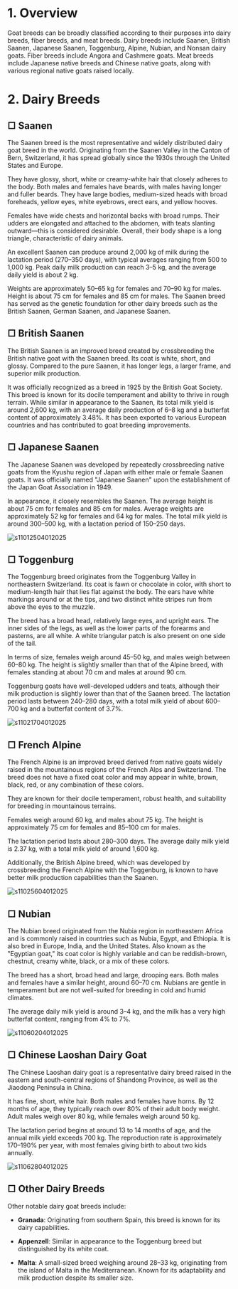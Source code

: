 # 1. Overview

Goat breeds can be broadly classified according to their purposes into dairy breeds, fiber breeds, and meat breeds. Dairy breeds include Saanen, British Saanen, Japanese Saanen, Toggenburg, Alpine, Nubian, and Nonsan dairy goats. Fiber breeds include Angora and Cashmere goats. Meat breeds include Japanese native breeds and Chinese native goats, along with various regional native goats raised locally.

# 2. Dairy Breeds

## □ Saanen

The Saanen breed is the most representative and widely distributed dairy goat breed in the world. Originating from the Saanen Valley in the Canton of Bern, Switzerland, it has spread globally since the 1930s through the United States and Europe. 

They have glossy, short, white or creamy-white hair that closely adheres to the body. Both males and females have beards, with males having longer and fuller beards. They have large bodies, medium-sized heads with broad foreheads, yellow eyes, white eyebrows, erect ears, and yellow hooves. 

Females have wide chests and horizontal backs with broad rumps. Their udders are elongated and attached to the abdomen, with teats slanting outward—this is considered desirable. Overall, their body shape is a long triangle, characteristic of dairy animals.

An excellent Saanen can produce around 2,000 kg of milk during the lactation period (270–350 days), with typical averages ranging from 500 to 1,000 kg. Peak daily milk production can reach 3–5 kg, and the average daily yield is about 2 kg.

Weights are approximately 50–65 kg for females and 70–90 kg for males. Height is about 75 cm for females and 85 cm for males. The Saanen breed has served as the genetic foundation for other dairy breeds such as the British Saanen, German Saanen, and Japanese Saanen.

## □ British Saanen

The British Saanen is an improved breed created by crossbreeding the British native goat with the Saanen breed. Its coat is white, short, and glossy. Compared to the pure Saanen, it has longer legs, a larger frame, and superior milk production.

It was officially recognized as a breed in 1925 by the British Goat Society. This breed is known for its docile temperament and ability to thrive in rough terrain. While similar in appearance to the Saanen, its total milk yield is around 2,600 kg, with an average daily production of 6–8 kg and a butterfat content of approximately 3.48%. It has been exported to various European countries and has contributed to goat breeding improvements.

## □ Japanese Saanen

The Japanese Saanen was developed by repeatedly crossbreeding native goats from the Kyushu region of Japan with either male or female Saanen goats. It was officially named "Japanese Saanen" upon the establishment of the Japan Goat Association in 1949.

In appearance, it closely resembles the Saanen. The average height is about 75 cm for females and 85 cm for males. Average weights are approximately 52 kg for females and 64 kg for males. The total milk yield is around 300–500 kg, with a lactation period of 150–250 days.

![s11012504012025](https://a.okmd.dev/md/67eb490f0ebb3.png)

## □ Toggenburg

The Toggenburg breed originates from the Toggenburg Valley in northeastern Switzerland. Its coat is fawn or chocolate in color, with short to medium-length hair that lies flat against the body. The ears have white markings around or at the tips, and two distinct white stripes run from above the eyes to the muzzle.

The breed has a broad head, relatively large eyes, and upright ears. The inner sides of the legs, as well as the lower parts of the forearms and pasterns, are all white. A white triangular patch is also present on one side of the tail.

In terms of size, females weigh around 45–50 kg, and males weigh between 60–80 kg. The height is slightly smaller than that of the Alpine breed, with females standing at about 70 cm and males at around 90 cm.

Toggenburg goats have well-developed udders and teats, although their milk production is slightly lower than that of the Saanen breed. The lactation period lasts between 240–280 days, with a total milk yield of about 600–700 kg and a butterfat content of 3.7%.

![s11021704012025](https://a.okmd.dev/md/67eb492edec93.png)

## □ French Alpine

The French Alpine is an improved breed derived from native goats widely raised in the mountainous regions of the French Alps and Switzerland. The breed does not have a fixed coat color and may appear in white, brown, black, red, or any combination of these colors.

They are known for their docile temperament, robust health, and suitability for breeding in mountainous terrains. 

Females weigh around 60 kg, and males about 75 kg. The height is approximately 75 cm for females and 85–100 cm for males.

The lactation period lasts about 280–300 days. The average daily milk yield is 2.37 kg, with a total milk yield of around 1,600 kg.

Additionally, the British Alpine breed, which was developed by crossbreeding the French Alpine with the Toggenburg, is known to have better milk production capabilities than the Saanen.

![s11025604012025](https://a.okmd.dev/md/67eb4952585f1.png)

## □ Nubian

The Nubian breed originated from the Nubia region in northeastern Africa and is commonly raised in countries such as Nubia, Egypt, and Ethiopia. It is also bred in Europe, India, and the United States. Also known as the "Egyptian goat," its coat color is highly variable and can be reddish-brown, chestnut, creamy white, black, or a mix of these colors.

The breed has a short, broad head and large, drooping ears. Both males and females have a similar height, around 60–70 cm. Nubians are gentle in temperament but are not well-suited for breeding in cold and humid climates.

The average daily milk yield is around 3–4 kg, and the milk has a very high butterfat content, ranging from 4% to 7%.

![s11060204012025](https://a.okmd.dev/md/67eb4a0d3e8e0.png)

## □ Chinese Laoshan Dairy Goat

The Chinese Laoshan dairy goat is a representative dairy breed raised in the eastern and south-central regions of Shandong Province, as well as the Jiaodong Peninsula in China. 

It has fine, short, white hair. Both males and females have horns. By 12 months of age, they typically reach over 80% of their adult body weight. Adult males weigh over 80 kg, while females weigh around 50 kg.

The lactation period begins at around 13 to 14 months of age, and the annual milk yield exceeds 700 kg. The reproduction rate is approximately 170–190% per year, with most females giving birth to about two kids annually.


![s11062804012025](https://a.okmd.dev/md/67eb4a269f9c5.png)

## □ Other Dairy Breeds

Other notable dairy goat breeds include:

- **Granada**: Originating from southern Spain, this breed is known for its dairy capabilities.

- **Appenzell**: Similar in appearance to the Toggenburg breed but distinguished by its white coat. 

- **Malta**: A small-sized breed weighing around 28–33 kg, originating from the island of Malta in the Mediterranean. Known for its adaptability and milk production despite its smaller size.
